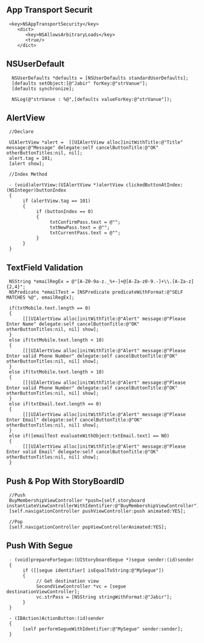 <h2>App Transport Securit</h2>

     <key>NSAppTransportSecurity</key>
        <dict>
           <key>NSAllowsArbitraryLoads</key>
           <true/>
        </dict>

<h2>NSUserDefault</h2>

      NSUserDefaults *defaults = [NSUserDefaults standardUserDefaults];
      [defaults setObject:[@"Jabir" forKey:@"strVanue"];
      [defaults synchronize];
                      
      NSLog(@"strVanue : %@",[defaults valueForKey:@"strVanue"]);

<h2>AlertView</h2>

     //Declare
     
     UIAlertView *alert =  [[UIAlertView alloc]initWithTitle:@"Title" message:@"Message" delegate:self cancelButtonTitle:@"OK" otherButtonTitles:nil, nil];
     alert.tag = 101;
     [alert show];
     
     //Index Method
     
     - (void)alertView:(UIAlertView *)alertView clickedButtonAtIndex:(NSInteger)buttonIndex
     {
          if (alertView.tag == 101)
          {
               if (buttonIndex == 0)
               {
                    txtConfirmPass.text = @"";
                    txtNewPass.text = @"";
                    txtCurrentPass.text = @"";
               }
          }
     }
     
<h2>TextField Validation</h2>
     
     NSString *emailRegEx = @"[A-Z0-9a-z._%+-]+@[A-Za-z0-9.-]+\\.[A-Za-z]{2,4}";
     NSPredicate *emailTest = [NSPredicate predicateWithFormat:@"SELF MATCHES %@", emailRegEx];
    
     if(txtMobile.text.length == 0)
     {
          [[[UIAlertView alloc]initWithTitle:@"Alert" message:@"Please Enter Name" delegate:self cancelButtonTitle:@"OK" otherButtonTitles:nil, nil] show];
     }
     else if(txtMobile.text.length < 10)
     {
          [[[UIAlertView alloc]initWithTitle:@"Alert" message:@"Please Enter valid Phone Number" delegate:self cancelButtonTitle:@"OK" otherButtonTitles:nil, nil] show];
     }
     else if(txtMobile.text.length > 10)
     {
          [[[UIAlertView alloc]initWithTitle:@"Alert" message:@"Please Enter valid Phone Number" delegate:self cancelButtonTitle:@"OK" otherButtonTitles:nil, nil] show];
     }
     else if(txtEmail.text.length == 0)
     {
          [[[UIAlertView alloc]initWithTitle:@"Alert" message:@"Please Enter Email" delegate:self cancelButtonTitle:@"OK" otherButtonTitles:nil, nil] show];
     }
     else if([emailTest evaluateWithObject:txtEmail.text] == NO)
     {
          [[[UIAlertView alloc]initWithTitle:@"Alert" message:@"Please Enter valid Email" delegate:self cancelButtonTitle:@"OK" otherButtonTitles:nil, nil] show];
     }
  
<h2>Push & Pop With StoryBoardID</h2>

     //Push
     BuyMembershipViewController *push=[self.storyboard instantiateViewControllerWithIdentifier:@"BuyMembershipViewController"];
     [self.navigationController pushViewController:push animated:YES];
     
     //Pop
     [self.navigationController popViewControllerAnimated:YES];

<h2>Push With Segue</h2>

     - (void)prepareForSegue:(UIStoryboardSegue *)segue sender:(id)sender
     {
          if ([[segue identifier] isEqualToString:@"MySegue"])
          {
               // Get destination view
               SecondViewController *vc = [segue destinationViewController];
               vc.strPass = [NSString stringWithFormat:@"Jabir"];
          }
     }
     
     - (IBAction)ActionButton:(id)sender
     {
          [self performSegueWithIdentifier:@"MySegue" sender:sender];
     }
     
     

     
     

